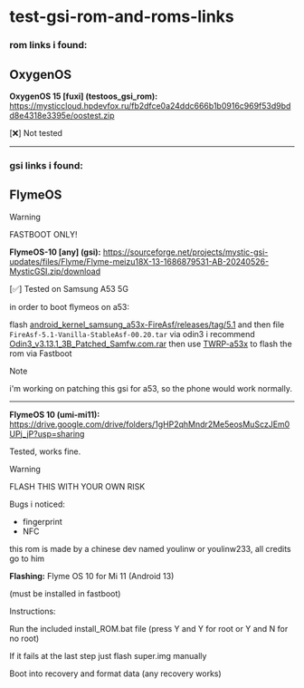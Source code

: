 # test-gsi-rom-and-roms-links
### rom links i found:

## OxygenOS
**OxygenOS 15 [fuxi] (testoos_gsi_rom):**
https://mysticcloud.hpdevfox.ru/fb2dfce0a24ddc666b1b0916c969f53d9bdd8e4318e3395e/oostest.zip

[❌] Not tested

------

### gsi links i found:

## FlymeOS
> [!WARNING]
> FASTBOOT ONLY!

**FlymeOS-10 [any] (gsi):**
https://sourceforge.net/projects/mystic-gsi-updates/files/Flyme/Flyme-meizu18X-13-1686879531-AB-20240526-MysticGSI.zip/download


[✅] Tested on Samsung A53 5G

in order to boot flymeos on a53:


flash [android_kernel_samsung_a53x-FireAsf/releases/tag/5.1](https://github.com/Ksawlii/android_kernel_samsung_a53x-FireAsf/releases/tag/5.1) and then file `FireAsf-5.1-Vanilla-StableAsf-00.20.tar` via odin3 i recommend [Odin3_v3.13.1_3B_Patched_Samfw.com.rar](https://samfw.com/Odin/Odin3_v3.13.1_3B_Patched_Samfw.com.rar) then use [TWRP-a53x](https://twrp.me/samsung/samsunggalaxya53.html) to flash the rom via Fastboot

> [!Note]
> i'm working on patching this gsi for a53, so the phone would work normally.

-------

**FlymeOS 10 (umi-mi11):**
https://drive.google.com/drive/folders/1gHP2qhMndr2Me5eosMuSczJEm0UPj_jP?usp=sharing

Tested, works fine.
> [!Warning]
> FLASH THIS WITH YOUR OWN RISK

Bugs i noticed:
- fingerprint
- NFC

this rom is made by a chinese dev named youlinw or youlinw233, all credits go to him

**Flashing:**
Flyme OS 10 for Mi 11 (Android 13)

(must be installed in fastboot)



Instructions:

Run the included install_ROM.bat file (press Y and Y for root or Y and N for no root)

If it fails at the last step just flash super.img manually

Boot into recovery and format data (any recovery works)
